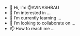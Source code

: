 - 👋 Hi, I’m @AVINASHBAU
- 👀 I’m interested in ...
- 🌱 I’m currently learning ...
- 💞️ I’m looking to collaborate on ...
- 📫 How to reach me ...

<!---
AVINASHBAU/AVINASHBAU is a ✨ special ✨ repository because its `README.md` (this file) appears on your GitHub profile.
You can click the Preview link to take a look at your changes.
--->
